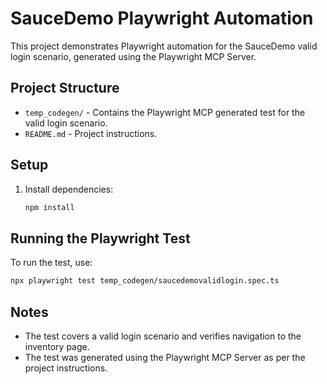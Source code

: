 # SauceDemo Playwright Automation

This project demonstrates Playwright automation for the SauceDemo valid login scenario, generated using the Playwright MCP Server.

## Project Structure

- `temp_codegen/` - Contains the Playwright MCP generated test for the valid login scenario.
- `README.md` - Project instructions.

## Setup

1. Install dependencies:
   ```bash
   npm install
   ```

## Running the Playwright Test

To run the test, use:
```bash
npx playwright test temp_codegen/saucedemovalidlogin.spec.ts
```

## Notes
- The test covers a valid login scenario and verifies navigation to the inventory page.
- The test was generated using the Playwright MCP Server as per the project instructions. 